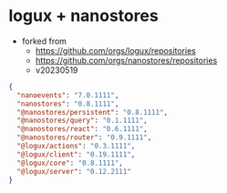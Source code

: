 # logux + nanostores
- forked from 
  - https://github.com/orgs/logux/repositories
  - https://github.com/orgs/nanostores/repositories
  - v20230519

```JSON
{
  "nanoevents": "7.0.1111",
  "nanostores": "0.8.1111",
  "@nanostores/persistent": "0.8.1111",
  "@nanostores/query": "0.1.1111",
  "@nanostores/react": "0.6.1111",
  "@nanostores/router": "0.9.1111",
  "@logux/actions": "0.3.1111",
  "@logux/client": "0.19.1111",
  "@logux/core": "0.8.1111",
  "@logux/server": "0.12.2111"
}
```
